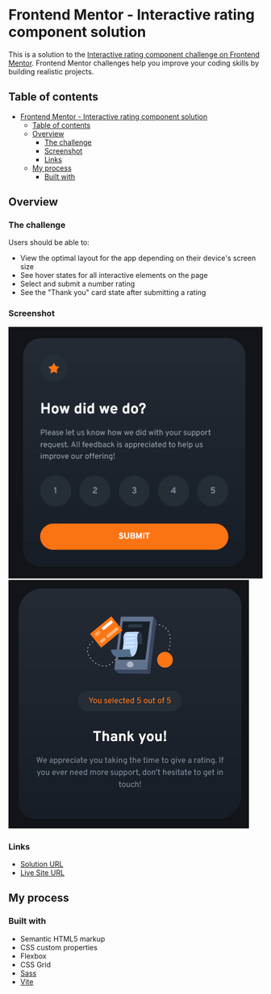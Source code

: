 # Frontend Mentor - Interactive rating component solution

This is a solution to the [Interactive rating component challenge on Frontend Mentor](https://www.frontendmentor.io/challenges/interactive-rating-component-koxpeBUmI). Frontend Mentor challenges help you improve your coding skills by building realistic projects. 

## Table of contents

- [Frontend Mentor - Interactive rating component solution](#frontend-mentor---interactive-rating-component-solution)
  - [Table of contents](#table-of-contents)
  - [Overview](#overview)
    - [The challenge](#the-challenge)
    - [Screenshot](#screenshot)
    - [Links](#links)
  - [My process](#my-process)
    - [Built with](#built-with)


## Overview

### The challenge

Users should be able to:

- View the optimal layout for the app depending on their device's screen size
- See hover states for all interactive elements on the page
- Select and submit a number rating
- See the "Thank you" card state after submitting a rating

### Screenshot

![](./screenshots/screenshot1.png)
![](./screenshots/screenshot2.png)

### Links

- [Solution URL](https://www.frontendmentor.io/solutions/interactive-rating-component-WTelz_n6qB)
- [Live Site URL](https://henolivares.github.io/frontendmentor-interactive-rating-component/)

## My process

### Built with

- Semantic HTML5 markup
- CSS custom properties
- Flexbox
- CSS Grid
- [Sass](https://sass-lang.com/)
- [Vite](https://vitejs.dev/)
